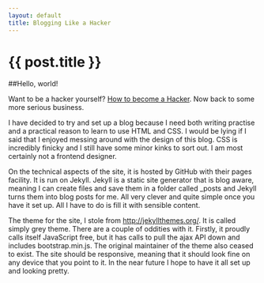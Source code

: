 ```yaml
---
layout: default
title: Blogging Like a Hacker
---
```


{{ post.title }}
================

##Hello, world!

Want to be a hacker yourself? [How to become a Hacker](http://www.catb.org/~esr/faqs/hacker-howto.html). Now back to some more serious business.  

I have decided to try and set up a blog because I need both writing practise and a practical reason to learn to use HTML and CSS. I would be lying if I said that I enjoyed messing around with the design of this blog. CSS is incredibly finicky and I still have some minor kinks to sort out. I am most certainly not a frontend designer.  

On the technical aspects of the site, it is hosted by GitHub with their pages facility. It is run on Jekyll. Jekyll is a static site generator that is blog aware, meaning I can create files and save them in a folder called _posts and Jekyll turns them into blog posts for me. All very clever and quite simple once you have it set up. All I have to do is fill it with sensible content.  

The theme for the site, I stole from http://jekyllthemes.org/. It is called simply grey theme. There are a couple of oddities with it.  Firstly, it proudly calls itself JavaScript free, but it has calls to pull the ajax API down and includes bootstrap.min.js. The original maintainer of the theme also ceased to exist. The site should be responsive, meaning that it should look fine on any device that you point to it. In the near future I hope to have it all set up and looking pretty.

